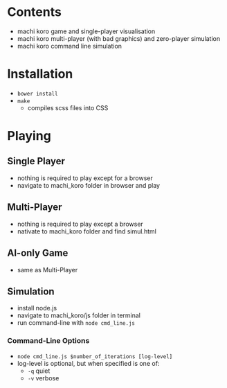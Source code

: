# Contents

* machi koro game and single-player visualisation
* machi koro multi-player (with bad graphics) and zero-player simulation
* machi koro command line simulation

# Installation

* `bower install`
* `make`
  * compiles scss files into CSS

# Playing

## Single Player

* nothing is required to play except for a browser
* navigate to machi_koro folder in browser and play

## Multi-Player

* nothing is required to play except a browser
* nativate to machi_koro folder and find simul.html

## AI-only Game

* same as Multi-Player

## Simulation

* install node.js
* navigate to machi_koro/js folder in terminal
* run command-line with `node cmd_line.js`

### Command-Line Options

* `node cmd_line.js $number_of_iterations [log-level]`
* log-level is optional, but when specified is one of:
    * `-q`      quiet
    * `-v`      verbose
